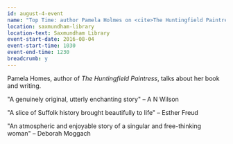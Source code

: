```yaml
---
id: august-4-event
name: "Top Time: author Pamela Holmes on <cite>The Huntingfield Paintress</cite>"
location: saxmundham-library
location-text: Saxmundham Library
event-start-date: 2016-08-04
event-start-time: 1030
event-end-time: 1230
breadcrumb: y
---
```

Pamela Homes, author of <cite>The Huntingfield Paintress</cite>, talks about her book and writing.

"A genuinely original, utterly enchanting story" – A N Wilson   

"A slice of Suffolk history brought beautifully to life" – Esther Freud

"An atmospheric and enjoyable story of a singular and free-thinking woman" – Deborah Moggach  
